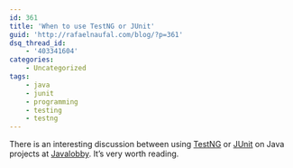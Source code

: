 ```yaml
---
id: 361
title: 'When to use TestNG or JUnit'
guid: 'http://rafaelnaufal.com/blog/?p=361'
dsq_thread_id:
    - '403341604'
categories:
    - Uncategorized
tags:
    - java
    - junit
    - programming
    - testing
    - testng
---
```


There is an interesting discussion between using [TestNG](http://testng.org/doc/index.html) or [JUnit](http://www.junit.org/) on Java projects at [Javalobby](http://java.dzone.com/articles/testng-or-junit?utm_source=feedburner&utm_medium=feed&utm_campaign=Feed%3A+javalobby%2Ffrontpage+%28Javalobby+%2F+Java+Zone%29&utm_content=Google+Reader). It’s very worth reading.